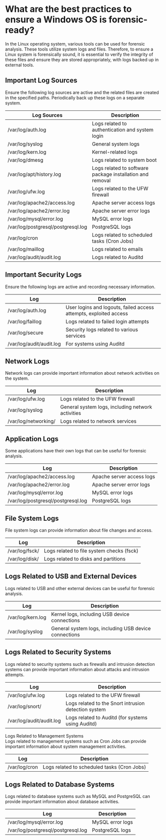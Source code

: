 # What are the best practices to ensure a Windows OS is forensic-ready?
In the Linux operating system, various tools can be used for forensic analysis. These tools utilize system logs and files. Therefore, to ensure a Linux system is forensically sound, it is essential to verify the integrity of these files and ensure they are stored appropriately, with logs backed up in external tools.

## Important Log Sources  
Ensure the following log sources are active and the related files are created in the specified paths. Periodically back up these logs on a separate system.  

| Log Sources | Description |
|-------------|-------------|
| /var/log/auth.log | Logs related to authentication and system login |
| /var/log/syslog | General system logs |
| /var/log/kern.log | Kernel-related logs |
| /var/log/dmesg | Logs related to system boot |
| /var/log/apt/history.log | Logs related to software package installation and removal |
| /var/log/ufw.log | Logs related to the UFW firewall |
| /var/log/apache2/access.log | Apache server access logs |
| /var/log/apache2/error.log | Apache server error logs |
| /var/log/mysql/error.log | MySQL error logs |
| /var/log/postgresql/postgresql.log | PostgreSQL logs |
| /var/log/cron | Logs related to scheduled tasks (Cron Jobs) |
| /var/log/maillog | Logs related to emails |
| /var/log/audit/audit.log | Logs related to Auditd |

## Important Security Logs  
Ensure the following logs are active and recording necessary information.  

| Log | Description |
|-----|-------------|
| /var/log/auth.log | User logins and logouts, failed access attempts, exploited access |
| /var/log/faillog | Logs related to failed login attempts |
| /var/log/secure | Security logs related to various services |
| /var/log/audit/audit.log | For systems using Auditd |

## Network Logs  
Network logs can provide important information about network activities on the system.  

| Log | Description |
|-----|-------------|
| /var/log/ufw.log | Logs related to the UFW firewall |
| /var/log/syslog | General system logs, including network activities |
| /var/log/networking/ | Logs related to network services |

## Application Logs  
Some applications have their own logs that can be useful for forensic analysis.  

| Log | Description |
|-----|-------------|
| /var/log/apache2/access.log | Apache server access logs |
| /var/log/apache2/error.log | Apache server error logs |
| /var/log/mysql/error.log | MySQL error logs |
| /var/log/postgresql/postgresql.log | PostgreSQL logs |

## File System Logs  
File system logs can provide information about file changes and access.  

| Log | Description |
|-----|-------------|
| /var/log/fsck/ | Logs related to file system checks (fsck) |
| /var/log/disk/ | Logs related to disks and partitions |

## Logs Related to USB and External Devices  
Logs related to USB and other external devices can be useful for forensic analysis.  

| Log | Description |
|-----|-------------|
| /var/log/kern.log | Kernel logs, including USB device connections |
| /var/log/syslog | General system logs, including USB device connections |

## Logs Related to Security Systems  
Logs related to security systems such as firewalls and intrusion detection systems can provide important information about attacks and intrusion attempts.  

| Log | Description |
|-----|-------------|
| /var/log/ufw.log | Logs related to the UFW firewall |
| /var/log/snort/ | Logs related to the Snort intrusion detection system |
| /var/log/audit/audit.log | Logs related to Auditd (for systems using Auditd) |

Logs Related to Management Systems  
Logs related to management systems such as Cron Jobs can provide important information about system management activities.  

| Log | Description |
|-----|-------------|
| /var/log/cron | Logs related to scheduled tasks (Cron Jobs) |

## Logs Related to Database Systems  
Logs related to database systems such as MySQL and PostgreSQL can provide important information about database activities.  

| Log | Description |
|-----|-------------|
| /var/log/mysql/error.log | MySQL error logs |
| /var/log/postgresql/postgresql.log | PostgreSQL logs |

